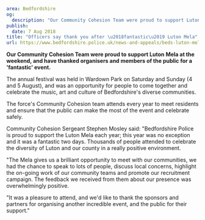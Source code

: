 ```yaml
area: Bedfordshire
og:
  description: "Our Community Cohesion Team were proud to support Luton Mela at the weekend, and have thanked organisers and members of the public for a \u2018fantastic\u2019 event."
publish:
  date: 7 Aug 2018
title: "Officers say thank you after \u2018fantastic\u2019 Luton Mela"
url: https://www.bedfordshire.police.uk/news-and-appeals/beds-luton-mela-aug18
```

**Our Community Cohesion Team were proud to support Luton Mela at the weekend, and have thanked organisers and members of the public for a 'fantastic' event.**

The annual festival was held in Wardown Park on Saturday and Sunday (4 and 5 August), and was an opportunity for people to come together and celebrate the music, art and culture of Bedfordshire's diverse communities.

The force's Community Cohesion team attends every year to meet residents and ensure that the public can make the most of the event and celebrate safely.

Community Cohesion Sergeant Stephen Mosley said: "Bedfordshire Police is proud to support the Luton Mela each year; this year was no exception and it was a fantastic two days. Thousands of people attended to celebrate the diversity of Luton and our county in a really positive environment.

"The Mela gives us a brilliant opportunity to meet with our communities, we had the chance to speak to lots of people, discuss local concerns, highlight the on-going work of our community teams and promote our recruitment campaign. The feedback we received from them about our presence was overwhelmingly positive.

"It was a pleasure to attend, and we'd like to thank the sponsors and partners for organising another incredible event, and the public for their support."
